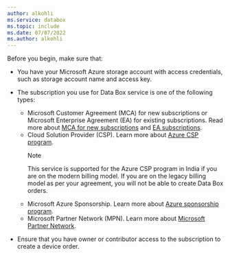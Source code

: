 ```yaml
---
author: alkohli
ms.service: databox  
ms.topic: include
ms.date: 07/07/2022
ms.author: alkohli
---
```


Before you begin, make sure that:

* You have your Microsoft Azure storage account with access credentials, such as storage account name and access key.

* The subscription you use for Data Box service is one of the following types:
  * Microsoft Customer Agreement (MCA) for new subscriptions or Microsoft Enterprise Agreement (EA) for existing subscriptions. Read more about [MCA for new subscriptions](https://www.microsoft.com/licensing/how-to-buy/microsoft-customer-agreement) and [EA subscriptions](https://azure.microsoft.com/pricing/enterprise-agreement/).
  * Cloud Solution Provider (CSP). Learn more about [Azure CSP program](/azure/cloud-solution-provider/overview/azure-csp-overview).
    > [!NOTE]
    > This service is supported for the Azure CSP program in India if you are on the modern billing model. If you are on the legacy billing model as per your agreement, you will not be able to create Data Box orders.
  * Microsoft Azure Sponsorship. Learn more about [Azure sponsorship program](https://azure.microsoft.com/offers/ms-azr-0036p/).
  * Microsoft Partner Network (MPN). Learn more about [Microsoft Partner Network](https://partner.microsoft.com/commercial#).

* Ensure that you have owner or contributor access to the subscription to create a device order.
